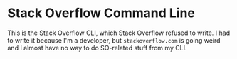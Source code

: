 # Stack Overflow Command Line
This is the Stack Overflow CLI, which Stack Overflow refused to write.
I had to write it because I'm a developer, but `stackoverflow.com` is going
weird and I almost have no way to do SO-related stuff from my CLI.
